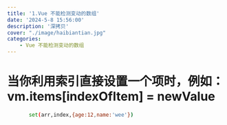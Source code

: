 ```yaml
---
title: '1.Vue 不能检测变动的数组'
date: '2024-5-8 15:56:00'
description: '深拷贝'
cover: "./image/haibiantian.jpg"
categories:               
    - Vue 不能检测变动的数组
---
```

# 当你利用索引直接设置一个项时，例如：vm.items[indexOfItem] = newValue
```bash
       set(arr,index,{age:12,name:'wee'})
```
